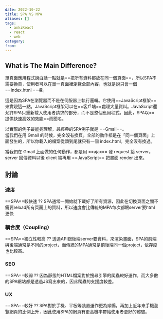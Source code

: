 ```yaml
---
date: 2022-10-22
title: SPA VS MPA
aliases: []
tags:
  - ankiReact
  - react
  - web
category: 
from: 
---
```

## What is The Main Difference?
單頁面應用程式說白話一點就是==把所有資料都放在同一個頁面==，所以SPA不需要換頁，使用者可以在單一頁面裡瀏覽全部內容，也就是說只會一個==index.html ==檔。
<!--SR:!2022-10-25,3,250-->

這是因為SPA在瀏覽器而不是在伺服器上執行邏輯。它使用==JavaScript框架==來實現這一點，JavaScript框架可以在==客戶端==處理大量資料。JavaScript還允許SPA只重新載入使用者請求的部分，而不是整個應用程式。因此，SPA以==提供快速高效的效能==而聞名。

以實際的例子最能夠理解，最經典的SPA例子就是 ==Gmail==。  
當我們在用 Gmail 的時候，完全沒有換頁。全部的動作都是在「同一個頁面」上面發生的，所以你載入的檔案從頭到尾就只有一個 index.html，完全沒有換過。
<!--SR:!2022-10-25,3,250-->

當我們在 Gmail 上面做的任何動作，都是用 ==ajax== 發 request 給 server，server 回傳資料以後 client 端再用 ==JavaScript== 把畫面 render 出來。
<!--SR:!2022-10-25,3,250-->

## 討論
### 速度
==SPA==較快速
??
SPA通常一開始就下載好了所有資源，因此在切換頁面之間不需要reload所有頁面上的資料，所以速度會比傳統的MPA每次都跟server要html更快
<!--SR:!2022-10-25,3,250-->

### 耦合度（Coupling）

==SPA==獨立性較高
??
透過API跟後端server要資料，來渲染畫面，SPA的前端與後端通常是不同的project，而傳統的MPA通常是前後端同一個project，依存度也比較高。

### SEO
==SPA==較弱
??
因為靜態的HTML檔案對於搜尋引擎的爬蟲較好運作，而大多數的SPA網站都是透過JS寫出來的，因此爬蟲的支援度較差。

### UX
==SPA==較好
??
SPA對於手機、平板等裝置運作更為順暢，再加上近年來手機瀏覽網頁的比例上升，因此使用SPA的網頁有更高機率帶給使用者更好的體驗。
<!--SR:!2022-10-25,3,250-->